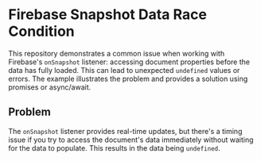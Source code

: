 # Firebase Snapshot Data Race Condition

This repository demonstrates a common issue when working with Firebase's `onSnapshot` listener: accessing document properties before the data has fully loaded.  This can lead to unexpected `undefined` values or errors.  The example illustrates the problem and provides a solution using promises or async/await.

## Problem

The `onSnapshot` listener provides real-time updates, but there's a timing issue if you try to access the document's data immediately without waiting for the data to populate.  This results in the data being `undefined`.